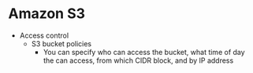# Amazon S3

- Access control
	- S3 bucket policies
		-  You can specify who can access the bucket, what time of day the can access, from which CIDR block, and by IP address